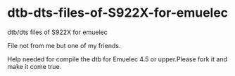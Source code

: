# dtb-dts-files-of-S922X-for-emuelec
dtb/dts files of S922X for emuelec

File not from me but one of my friends.

Help needed for compile the dtb for Emuelec 4.5 or upper.Please fork it and make it come true.